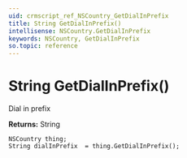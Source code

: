 ```yaml
---
uid: crmscript_ref_NSCountry_GetDialInPrefix
title: String GetDialInPrefix()
intellisense: NSCountry.GetDialInPrefix
keywords: NSCountry, GetDialInPrefix
so.topic: reference
---
```


# String GetDialInPrefix()

Dial in prefix

**Returns:** String

```crmscript
NSCountry thing;
String dialInPrefix  = thing.GetDialInPrefix();
```

